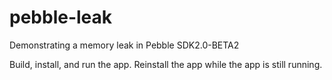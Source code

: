 pebble-leak
===========

Demonstrating a memory leak in Pebble SDK2.0-BETA2

Build, install, and run the app. Reinstall the app while the app is still running.
